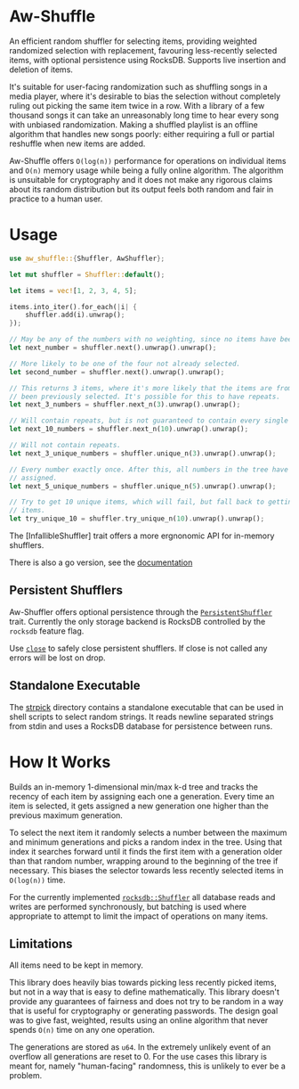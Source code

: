 Aw-Shuffle
==========

An efficient random shuffler for selecting items, providing weighted randomized selection with
replacement, favouring less-recently selected items, with optional persistence using RocksDB.
Supports live insertion and deletion of items.

It's suitable for user-facing randomization such as shuffling songs in a media player, where
it's desirable to bias the selection without completely ruling out picking the same item twice
in a row. With a library of a few thousand songs it can take an unreasonably long time to hear
every song with unbiased randomization. Making a shuffled playlist is an offline algorithm
that handles new songs poorly: either requiring a full or partial reshuffle when new items are
added.

Aw-Shuffle offers `O(log(n))` performance for operations on individual items and `O(n)` memory
usage while being a fully online algorithm. The algorithm is unsuitable for cryptography and it
does not make any rigorous claims about its random distribution but its output feels both random
and fair in practice to a human user.


# Usage

```rust
use aw_shuffle::{Shuffler, AwShuffler};

let mut shuffler = Shuffler::default();

let items = vec![1, 2, 3, 4, 5];

items.into_iter().for_each(|i| {
    shuffler.add(i).unwrap();
});

// May be any of the numbers with no weighting, since no items have been selected before.
let next_number = shuffler.next().unwrap().unwrap();

// More likely to be one of the four not already selected.
let second_number = shuffler.next().unwrap().unwrap();

// This returns 3 items, where it's more likely that the items are from the 3 that haven't
// been previously selected. It's possible for this to have repeats.
let next_3_numbers = shuffler.next_n(3).unwrap().unwrap();

// Will contain repeats, but is not guaranteed to contain every single number.
let next_10_numbers = shuffler.next_n(10).unwrap().unwrap();

// Will not contain repeats.
let next_3_unique_numbers = shuffler.unique_n(3).unwrap().unwrap();

// Every number exactly once. After this, all numbers in the tree have the same generation
// assigned.
let next_5_unique_numbers = shuffler.unique_n(5).unwrap().unwrap();

// Try to get 10 unique items, which will fail, but fall back to getting 10 non-unique
// items.
let try_unique_10 = shuffler.try_unique_n(10).unwrap().unwrap();
```

The [InfallibleShuffler] trait offers a more ergnonomic API for in-memory shufflers.

There is also a go version, see the [documentation](http://godoc.org/github.com/awused/go-strpick)

## Persistent Shufflers

Aw-Shuffler offers optional persistence through the [`PersistentShuffler`](persistent::PersistentShuffler) trait. Currently the only storage backend is RocksDB controlled by the `rocksdb` feature flag.

Use [`close`](persistent::PersistentShuffler::close) to safely close persistent shufflers. If close is not called any errors will be lost on drop.

## Standalone Executable

The [strpick](https://github.com/awused/go-strpick/strpick) directory contains a standalone executable that can be used in shell scripts to select random strings. It reads newline separated strings from stdin and uses a RocksDB database for persistence between runs.

# How It Works

Builds an in-memory 1-dimensional min/max k-d tree and tracks the recency of each item by assigning each one a generation. Every time an item is selected, it gets assigned a new generation one higher than the previous maximum generation.

To select the next item it randomly selects a number between the maximum and minimum generations and picks a random index in the tree. Using that index it searches forward until it finds the first item with a generation older than that random number, wrapping around to the beginning of the tree if necessary. This biases the selector towards less recently selected items in `O(log(n))` time.

For the currently implemented [`rocksdb::Shuffler`](persistent::rocksdb::Shuffler) all database reads and writes are performed synchronously, but batching is used where appropriate to attempt to limit the impact of operations on many items.

## Limitations

All items need to be kept in memory.

This library does heavily bias towards picking less recently picked items, but not in a way that is easy to define mathematically. This library doesn't provide any guarantees of fairness and does not try to be random in a way that is useful for cryptography or generating passwords. The design goal was to give fast, weighted, results using an online algorithm that never spends `O(n)` time on any one operation.

The generations are stored as `u64`. In the extremely unlikely event of an overflow all generations are reset to 0. For the use cases this library is meant for, namely "human-facing" randomness, this is unlikely to ever be a problem.


